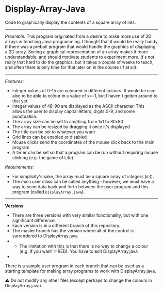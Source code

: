 # Display-Array-Java
Code to graphically display the contents of a square array of ints. 

----------

*Preamble:*
This program originated from a desire to make more use of 2D arrays in teaching Java programming. I thought that it would be really handy if there was a prebuit program that would handle the graphics of displaying a 2D array. Seeing a graphical representation of an array makes it more understandable, and should motivate students to experiment more.  It's not really that hard to do the graphics, but it takes a couple of weeks to teach, and often there is only time for that later on in the course (if at all).


------------
*Features:*
* Integer values of 0-15 are coloured in different colours. It would be nice also to be able to colour in a value of x=-1, but I haven't gotten around to that yet.
* Integer values of 48-90 are displayed as the ASCII character. This allows the user to display capital letters, digits 0-9, and some punctuation. 
* The array size can be set to anything from 1x1 to 80x80
* The array can be resized by dragging it once it's displayed
* The title can be set to whatever you want
* Grid lines can be enabled or disabled
* Mouse clicks send the coordinates of the mouse click back to the main program
* A timer can be set so that a program can be run without requiring mouse clicking (e.g. the game of Life).

*Requirements:*
* For simplicity's sake, the array must be a square array of integers (int). 
* The main user class can be called anything - however, we must have a way to send data back and forth between the user program and this program (called `DisplayArray.java`).

---------
**Versions**

* There are three versions with very similar functionality, but with one significant difference. 
* Each version is in a different branch of this repository.
* The master branch has the version where all of the control is surrendered to DisplayArray.java
* * The limitation with this is that there is no way to change a colour (e.g. if you want 1=RED). You have to edit DisplayArray.java
* 

There is a sample user program in each branch that can be used as a starting template for making array programs to work with DisplayArray.java.

:warning: Do not modify any other files (except perhaps to change the colours in DisplayArray.java).


